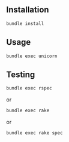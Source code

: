 Installation
----

````Bash
bundle install
````

Usage
----

````Bash
bundle exec unicorn
````

Testing
---

````Bash
bundle exec rspec
````

or

````Bash
bundle exec rake
````

or

````Bash
bundle exec rake spec
````